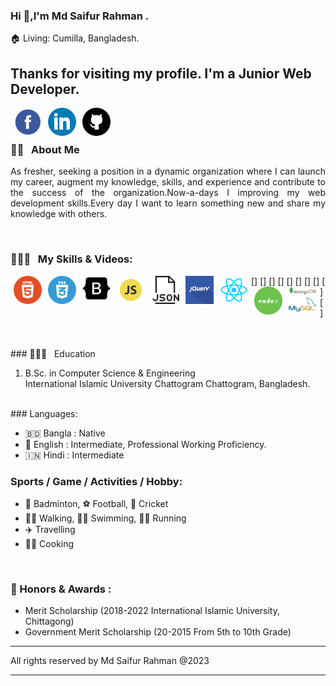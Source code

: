 ### Hi 👋,I'm Md Saifur Rahman .
🏠   Living: Cumilla, Bangladesh.
## Thanks for visiting my profile. I'm a Junior Web Developer.
<!-- Contact me section starts here  -->
[<img align="left" alt="facebook" title="facebook" width="45" hspace="5" src="./images/facebook.svg" />][facebook]
[<img align="left" alt="linkedin" title="linkedin" width="45" hspace="5" src="./images/linkedin.svg" />][linkedin]
[<img align="left" alt="github" title="github playlist" width="45" hspace="5" src="./images/github.svg" />][github]
<br />
<br />
<!-- Contact me section ends here  -->
<!-- about-me section starts here  -->
### 👨‍🏫 &nbsp; About Me

<p align="justify">
As fresher, seeking a position in a dynamic organization where I can launch my career, augment my knowledge, skills, and experience and contribute to the success of the organization.Now-a-days I improving my web development skills.Every day I want to learn something new and share my knowledge with others.
</p>

<br />

<!-- about-me section ends here  -->
<!-- web related skills section starts here  -->
### 👨🏽‍💻 &nbsp; My Skills & Videos:
[<img align="left" alt="html5" title="html playlist" width="45" hspace="5" src="./images/html5.svg" />]
[<img align="left" alt="css3" title="css playlist" width="45" hspace="5" src="./images/css3.svg" />]
[<img align="left" alt="bootstrap" title="bootstrap playlist" width="45" hspace="5" src="./images/bootstrap.svg" />]
[<img align="left" alt="javascript" title="javascript playlist" width="45" hspace="5" src="./images/js.svg" />]
[<img align="left" alt="json" title="json playlist" width="45" hspace="5" src="./images/json.svg" />]
[<img align="left" alt="jquery" title="jquery playlist" width="45" hspace="5" src="./images/jquery.svg" />]
[<img align="left" alt="react" title="react playlist" width="45" hspace="5" src="./images/react.svg" />]
[<img align="left" alt="node and express" title="node and express playlist" width="45" hspace="5" src="./images/node.svg" />]
[<img align="left" alt="mongodb" title="mongodb playlist" width="45" hspace="5" src="./images/mongodb.svg" />]
[<img align="left" alt="mysql" title="mysql playlist" width="45" hspace="5" src="./images/mysql.svg" />]
<!-- web related skills section ends here  -->
<br />
<!-- work experience section ends here  -->
<!-- education section starts here  -->
<br />
### 👨🏻‍🎓 &nbsp; Education

1. B.Sc. in Computer Science & Engineering  
   International Islamic University Chattogram
   Chattogram, Bangladesh.

<br />
### Languages:

- 🇧🇩 Bangla : Native
- 🏴󠁧󠁢󠁥󠁮󠁧󠁿 English : Intermediate, Professional Working Proficiency.
- 🇮🇳 Hindi : Intermediate
  <br />

<!-- my languages section ends here  -->

<!-- my sports and game section starts here  -->

### Sports / Game / Activities / Hobby:

- 🏸 Badminton, ⚽ Football, 🏏 Cricket 
- 🚶‍♂️ Walking, 🏊‍♂️ Swimming, 🏃‍♂️ Running 
- ✈️ Travelling
- 👨‍🍳 Cooking

<br />
<!-- my sports and games section ends here  -->

<!-- Honors & awards section starts here  -->

### 🏅 Honors & Awards :

- Merit Scholarship (2018-2022 International Islamic University, Chittagong)
- Government Merit Scholarship (20-2015 From 5th to 10th Grade)

---

All rights reserved by Md Saifur Rahman @2023

---

<!-- my achievement section ends here  -->

<!-- Links section starts here -->

[facebook]: https://www.facebook.com/msrs.2hin/
[linkedin]: https://www.linkedin.com/in/msrs2hin/
[github]: https://github.com/saifur-rahman98

<!-- education section ends here  -->
<!---
saifur-rahman98/saifur-rahman98 is a ✨ special ✨ repository because its `README.md` (this file) appears on your GitHub profile.
You can click the Preview link to take a look at your changes.
--->
